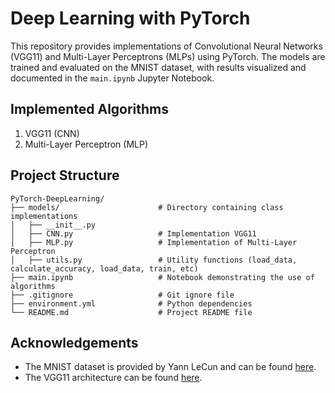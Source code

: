 # Deep Learning with PyTorch

This repository provides implementations of Convolutional Neural Networks (VGG11) and Multi-Layer Perceptrons (MLPs) using PyTorch. The models are trained and evaluated on the MNIST dataset, with results visualized and documented in the `main.ipynb` Jupyter Notebook. 


## Implemented Algorithms

1. VGG11 (CNN)
2. Multi-Layer Perceptron (MLP)


## Project Structure
```
PyTorch-DeepLearning/
├── models/                      # Directory containing class implementations
│   ├── __init__.py
│   ├── CNN.py                   # Implementation VGG11
│   ├── MLP.py                   # Implementation of Multi-Layer Perceptron
│   ├── utils.py                 # Utility functions (load_data, calculate_accuracy, load_data, train, etc)
├── main.ipynb                   # Notebook demonstrating the use of algorithms
├── .gitignore                   # Git ignore file
├── environment.yml              # Python dependencies
└── README.md                    # Project README file
```

## Acknowledgements
- The MNIST dataset is provided by Yann LeCun and can be found [here](http://yann.lecun.com/exdb/mnist/).
- The VGG11 architecture can be found [here](https://arxiv.org/pdf/1409.1556.pdf).
